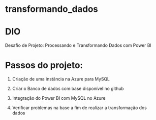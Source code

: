 # transformando_dados

# DIO

Desafio de Projeto:
Processando e Transformando Dados com Power BI

# Passos do projeto:

1. Criação de uma instância na Azure para MySQL

2. Criar o Banco de dados com base disponível no github

3. Integração do Power BI com MySQL no Azure

4. Verificar problemas na base a fim de realizar a transformação dos dados
